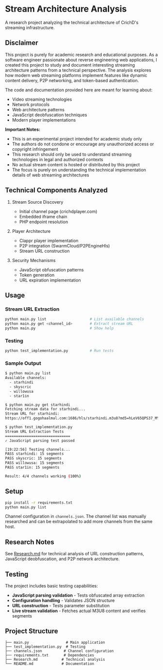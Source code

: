 # Stream Architecture Analysis
A research project analyzing the technical architecture of CrichD's streaming infrastructure.

## Disclaimer
This project is purely for academic research and educational purposes. As a software engineer passionate about reverse engineering web applications, I created this project to study and document interesting streaming architecture patterns from a technical perspective. The analysis explores how modern web streaming platforms implement features like dynamic content delivery, P2P networking, and token-based authentication.

The code and documentation provided here are meant for learning about:
- Video streaming technologies
- Network protocols
- Web architecture patterns
- JavaScript deobfuscation techniques
- Modern player implementations

**Important Notes:**
- This is an experimental project intended for academic study only
- The authors do not condone or encourage any unauthorized access or copyright infringement
- This research should only be used to understand streaming technologies in legal and authorized contexts
- No actual stream content is hosted or distributed by this project
- The focus is purely on understanding the technical implementation details of web streaming architectures

## Technical Components Analyzed
1. Stream Source Discovery
   - Initial channel page (crichdplayer.com)
   - Embedded iframe chain
   - PHP endpoint resolution

2. Player Architecture
   - Clappr player implementation
   - P2P integration (SwarmCloud/P2PEngineHls)
   - Stream URL construction

3. Security Mechanisms
   - JavaScript obfuscation patterns
   - Token generation
   - URL expiration implementation

## Usage

### Stream URL Extraction
```bash
python main.py list                    # List available channels
python main.py get <channel_id>        # Extract stream URL
python main.py                         # Show help
```

### Testing
```bash
python test_implementation.py          # Run tests
```

### Sample Output
```bash
$ python main.py list
Available channels:
  - starhindi
  - skyscric
  - willowusa
  - star1in

$ python main.py get starhindi
Fetching stream data for starhindi...
Stream URL for starhindi:
https://off1.gogohaalmal.com:1686/hls/starhindi.m3u8?md5=hLeV65QPS37_MYtux7X1Ug&expires=1748824542

$ python test_implementation.py
Stream URL Extraction Tests
==============================
✓ JavaScript parsing test passed

[19:22:56] Testing channels...
PASS starhindi: 15 segments
PASS skyscric: 15 segments
PASS willowusa: 15 segments
PASS star1in: 15 segments

Result: 4/4 channels working (100%)
```

## Setup

```bash
pip install -r requirements.txt
python main.py list
```

Channel configuration in `channels.json`. The channel list was manually researched and can be extrapolated to add more channels from the same host.

## Research Notes
See [Research.md](Research.md) for technical analysis of URL construction patterns, JavaScript deobfuscation, and P2P network architecture.

## Testing

The project includes basic testing capabilities:

- **JavaScript parsing validation** - Tests obfuscated array extraction
- **Configuration handling** - Validates JSON structure
- **URL construction** - Tests parameter substitution
- **Live stream validation** - Fetches actual M3U8 content and verifies segments

## Project Structure

```
├── main.py                 # Main application
├── test_implementation.py  # Testing
├── channels.json          # Channel configuration
├── requirements.txt       # Dependencies
├── Research.md           # Technical analysis
└── README.md             # Documentation
```
